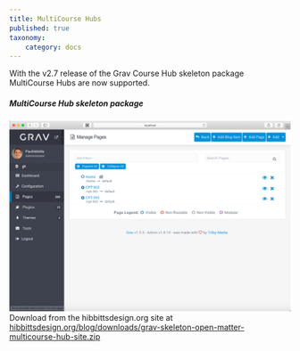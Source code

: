 ```yaml
---
title: MultiCourse Hubs
published: true
taxonomy:
    category: docs
---
```


With the v2.7 release of the Grav Course Hub skeleton package MultiCourse Hubs are now supported.

##### MultiCourse Hub skeleton package
![MultiCourse Hub Admin Pages](multicourse-hub-admin-pages.png)
Download from the hibbittsdesign.org site at [hibbittsdesign.org/blog/downloads/grav-skeleton-open-matter-multicourse-hub-site.zip
](http://hibbittsdesign.org/blog/downloads/grav-skeleton-open-matter-multicourse-hub-site.zip
)
